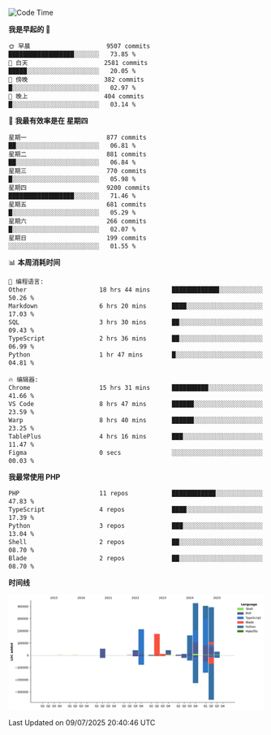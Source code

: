 <!--START_SECTION:waka-->
![Code Time](http://img.shields.io/badge/Code%20Time-3%2C793%20hrs%2025%20mins-blue)

**我是早起的 🐤** 

```text
🌞 早晨                     9507 commits        ██████████████████░░░░░░░   73.85 % 
🌆 白天                     2581 commits        █████░░░░░░░░░░░░░░░░░░░░   20.05 % 
🌃 傍晚                     382 commits         █░░░░░░░░░░░░░░░░░░░░░░░░   02.97 % 
🌙 晚上                     404 commits         █░░░░░░░░░░░░░░░░░░░░░░░░   03.14 % 
```
📅 **我最有效率是在 星期四** 

```text
星期一                      877 commits         ██░░░░░░░░░░░░░░░░░░░░░░░   06.81 % 
星期二                      881 commits         ██░░░░░░░░░░░░░░░░░░░░░░░   06.84 % 
星期三                      770 commits         █░░░░░░░░░░░░░░░░░░░░░░░░   05.98 % 
星期四                      9200 commits        ██████████████████░░░░░░░   71.46 % 
星期五                      681 commits         █░░░░░░░░░░░░░░░░░░░░░░░░   05.29 % 
星期六                      266 commits         █░░░░░░░░░░░░░░░░░░░░░░░░   02.07 % 
星期日                      199 commits         ░░░░░░░░░░░░░░░░░░░░░░░░░   01.55 % 
```


📊 **本周消耗时间** 

```text
💬 编程语言: 
Other                    18 hrs 44 mins      █████████████░░░░░░░░░░░░   50.26 % 
Markdown                 6 hrs 20 mins       ████░░░░░░░░░░░░░░░░░░░░░   17.03 % 
SQL                      3 hrs 30 mins       ██░░░░░░░░░░░░░░░░░░░░░░░   09.43 % 
TypeScript               2 hrs 36 mins       ██░░░░░░░░░░░░░░░░░░░░░░░   06.99 % 
Python                   1 hr 47 mins        █░░░░░░░░░░░░░░░░░░░░░░░░   04.81 % 

🔥 编辑器: 
Chrome                   15 hrs 31 mins      ██████████░░░░░░░░░░░░░░░   41.66 % 
VS Code                  8 hrs 47 mins       ██████░░░░░░░░░░░░░░░░░░░   23.59 % 
Warp                     8 hrs 40 mins       ██████░░░░░░░░░░░░░░░░░░░   23.25 % 
TablePlus                4 hrs 16 mins       ███░░░░░░░░░░░░░░░░░░░░░░   11.47 % 
Figma                    0 secs              ░░░░░░░░░░░░░░░░░░░░░░░░░   00.03 % 
```

**我最常使用 PHP** 

```text
PHP                      11 repos            ████████████░░░░░░░░░░░░░   47.83 % 
TypeScript               4 repos             ████░░░░░░░░░░░░░░░░░░░░░   17.39 % 
Python                   3 repos             ███░░░░░░░░░░░░░░░░░░░░░░   13.04 % 
Shell                    2 repos             ██░░░░░░░░░░░░░░░░░░░░░░░   08.70 % 
Blade                    2 repos             ██░░░░░░░░░░░░░░░░░░░░░░░   08.70 % 
```



**时间线**

![Lines of Code chart](https://raw.githubusercontent.com/abrahamgreyson/abrahamgreyson/main/assets/bar_graph.png)


 Last Updated on 09/07/2025 20:40:46 UTC
<!--END_SECTION:waka-->
